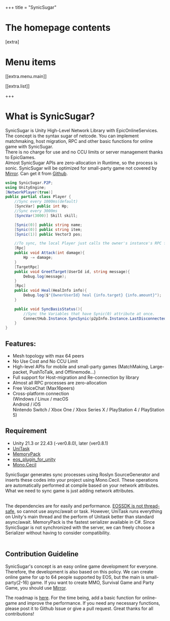 +++
title = "SynicSugar"

# The homepage contents
[extra]

# Menu items
[[extra.menu.main]]

[[extra.list]]

+++
# What is SynicSugar?
SynicSugar is Unity High-Level Network Library with EpicOnlineServices.<br>
The concept is the syntax sugar of netcode. You can implement matchmaking, host migration, RPC and other basic functions for online game with SynicSugar.<br>
There is no charge for use and no CCU limits or server management thanks to EpicGames.<br>
Almost SynicSugar APIs are zero-allocation in Runtime, so the process is sonic. SynicSugar will be optimized for small-party game not covered by [Mirror](https://github.com/MirrorNetworking/Mirror). Can get it from [Github](https://github.com/SynicSugar/SynicSugar).


```cs
using SynicSugar.P2P;
using UnityEngine;
[NetworkPlayer(true)]
public partial class Player {  
    //Sync every 1000ms(default)
    [SyncVar] public int Hp;
    //Sync every 3000ms
    [SyncVar(3000)] Skill skill;

    [Synic(0)] public string name;
    [Synic(0)] public string item;
    [Synic(1)] public Vector3 pos;

    //To sync, the local Player just calls the owner's instance's RPC from Button or other methods.
    [Rpc] 
    public void Attack(int damage){ 
        Hp -= damage;
    }
    [TargetRpc]
    public void GreetTarget(UserId id, string message){
        Debug.log(message);
    }
    [Rpc]
    public void Heal(HealInfo info){
        Debug.log($"{OwnerUserId} heal {info.target} {info.amount}");
    }

    public void SyncBasisStatus(){
        //Sync the Variables that have Synic(0) attribute at once.
        ConnectHub.Instance.SyncSynic(p2pInfo.Instance.LastDisconnectedUsersId, 0);
    }
}
```

## Features:
 - Mesh topology with max 64 peers
 - No Use Cost and No CCU Limit
 - High-level APIs for mobile and small-party games (MatchMaking, Large-packet, PushToTalk, and Offlinemode...)
 - Full support for Host-migration and Re-connection by library
 - Almost all RPC processes are zero-allocation
 - Free VoiceChat (Max16peers)
 - Cross-platform connection <br>
    (Windows / Linux / macOS <br>
    Android / iOS <br>
    Nintendo Switch / Xbox One / Xbox Series X / PlayStation 4 / PlayStation 5)



## Requirement
- Unity 21.3 or 22.43 (-ver0.8.0), later (ver0.8.1)
- [UniTask](https://github.com/Cysharp/UniTask)
- [MemoryPack](https://github.com/Cysharp/MemoryPack)
- [eos_plugin_for_unity](https://github.com/PlayEveryWare/eos_plugin_for_unity)
- [Mono.Cecil](https://github.com/jbevain/cecil)

SynicSugar generates sync processes using Roslyn SourceGenerator and inserts these codes into your project using Mono.Cecil. These operations are automatically performed at compile based on your network attributes. What we need to sync game is just adding network attributes.<br><br>

The dependencies are for easily and performance. [EOSSDK is not thread-safe](https://dev.epicgames.com/docs/epic-online-services/eos-get-started/working-with-the-eos-sdk/conventions-and-limitations#thread-safety), so cannot use async/await or task. However, UniTask runs everything on Unity's main thread and the perform of Unitask better than standard async/await. MemoryPack is the fastest serializer available in C#. Since SynicSugar is not synchronized with the server, we can freely choose a Serializer without having to consider compatibility.<br><br>

## Contribution Guideline
SynicSugar's concept is an easy online game development for everyone. Therefore, the development is also based on this policy. We can create online game for up to 64 people supported by EOS, but the main is small-party(2-16) game. If you want to create MMO, Survival Game and Party Game, you should use [Mirror](https://github.com/MirrorNetworking/Mirror). 

The roadmap is [here](https://github.com/orgs/SynicSugar/projects/3). For the time being, add a basic function for online-game and improve the performance. If you need any necessary functions, please post it to Github Issue or give a pull request. Great thanks for all contributions!